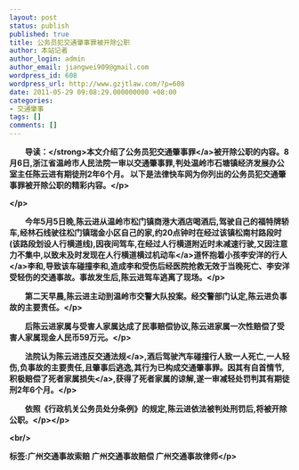 ```yaml
---
layout: post
status: publish
published: true
title: 公务员犯交通肇事罪被开除公职
author: 本站记者
author_login: admin
author_email: jiangwei909@gmail.com
wordpress_id: 608
wordpress_url: http://www.gzjtlaw.com/?p=608
date: 2011-05-29 09:08:29.000000000 +08:00
categories:
- 交通肇事
tags: []
comments: []
---
```

<p><p><strong>　　导读：<&#47;strong>本文介绍了公务员犯<a>交通肇事罪<&#47;a>被开除公职的内容。8月6日,浙江省温岭市人民法院一审以交通肇事罪,判处温岭市石塘镇经济发展办公室主任陈云进有期徒刑2年6个月。 以下是法律快车网为你列出的公务员犯交通肇事罪被开除公职的精彩内容。<&#47;p><p><&#47;p><p>　　今年5月5日晚,陈云进从温岭市松门镇商港大酒店喝酒后,驾驶自己的福特牌轿车,经林石线驶往松门镇瑞金小区自己的家,约20点钟时在经过该镇松南村路段时(该路段划设人行横道线),因夜间驾车,在经过人行横道附近时未减速行驶,又因注意力不集中,以致未及时发现在人行横道横过<a>机动车<&#47;a>道怀抱着小孩李安洋的<a>行人<&#47;a>李和,导致该车碰撞李和,造成李和受伤后经医院抢救无效于当晚死亡、李安洋受轻伤的交通事故。事故发生后,陈云进驾车逃离了现场。<&#47;p><p>　　第二天早晨,陈云进主动到温岭市交警大队投案。经交警部门认定,陈云进负事故的主要责任。<&#47;p><p>　　后陈云进家属与受害人家属达成了民事赔偿协议,陈云进家属一次性赔偿了受害人家属现金人民币59万元。<&#47;p><p>　　法院认为陈云进违反<a>交通法规<&#47;a>,酒后驾驶汽车碰撞行人致一人死亡,一人轻伤,负事故的主要责任,且肇事后逃逸,其行为已构成交通肇事罪。因其有自首情节,积极赔偿了死者家属<a>损失<&#47;a>,获得了死者家属的谅解,遂一审减轻处罚判其有期徒刑2年6个月。<&#47;p><p>　　依照《行政机关公务员处分条例》的规定,陈云进依法被判处刑罚后,将被开除公职。<&#47;p><&#47;p><br&#47;><p>标签:广州交通事故索赔 广州交通事故赔偿 广州交通事故律师<&#47;p>

